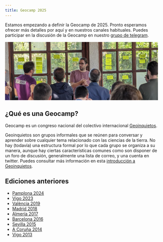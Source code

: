 ```yaml
---
title: Geocamp 2025
---
```


Estamos empezando a definir la Geocamp de 2025. Pronto esperamos ofrecer más detalles por aquí y en nuestros canales habituales. Puedes participar en la discusión de la Geocamp en nuestro [grupo de telegram](https://t.me/+s-M8b2nxP2hmNjFk).

![Geocamp 2023](geocamp2023.jpg)

## ¿Qué es una Geocamp?

Geocamp es un congreso nacional del colectivo internacional [Geoinquietos](https://geoinquietos.org).

Geoinquietos son grupos informales que se reúnen para conversar y aprender sobre cualquier tema relacionado con las ciencias de la tierra. No hay (todavía) una estructura formal por lo que cada grupo se organiza a su manera, aunque hay ciertas características comunes como son disponer de un foro de discusión, generalmente una lista de correo, y una cuenta en twitter. Puedes consultar más información en esta [introducción a Geoinquietos](https://geoinquietosmadrid.github.io/geoinquietos-y-osgeoes/#/).

## Ediciones anteriores

* [Pamplona 2024](http://2024.geocamp.es/)
* [Vigo 2023](http://2023.geocamp.es/)
* [València 2019](http://2019.geocamp.es/)
* [Madrid 2018](http://2018.geocamp.es/)
* [Almería 2017](http://2017.geocamp.es/)
* [Barcelona 2016](http://2016.geocamp.es/)
* [Sevilla 2015](http://2015.geocamp.es/)
* [A Coruña 2014](http://2014.geocamp.es/)
* [Vigo 2013](http://2013.geocamp.es/)
